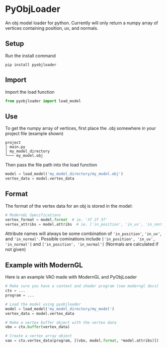 # PyObjLoader
An obj model loader for python. Currently will only return a numpy array of vertices containing position, uv, and normals.

## Setup
Run the install command

```pip
pip install pyobjloader
```

## Import
Import the load function

```py
from pyobjloader import load_model
```

## Use
To get the numpy array of vertices, first place the .obj somewhere in your project file (example shown)

```
project
│ main.py
│ my_model_directory
└─── my_model.obj
```

Then pass the file path into the load function
```py
model = load_model('my_model_directory/my_model.obj')
vertex_data = model.vertex_data
```

## Format
The format of the vertex data for an obj is stored in the model:

```py
# ModernGL Specifications
vertex_format = model.format  # ie. '3f 2f 3f'
vertex_attribs = model.attribs  # ie. ['in_position', 'in_uv', 'in_normal']
```

Attribute names will always be some combination of `'in_position'`, `'in_uv'`, and `'in_normal'`. Possible cominations include `['in_position', 'in_uv', 'in_normal']` and `['in_position', 'in_normal']` (Normals are calculated if not given)

## Example with ModernGL
Here is an example VAO made with ModernGL and PyObjLoader

```py
# Make sure you have a context and shader program (see moderngl docs)
ctx = ...
program = ...

# Load the model using pyobjloader
model = load_model('my_model_directory/my_model')
vertex_data = model.vertex_data

# Make a vertex buffer object with the vertex data
vbo = ctx.buffer(vertex_data)

# Create a vertex array object
vao = ctx.vertex_data(program, [(vbo, model.format, *model.attribs)])
```